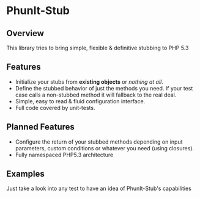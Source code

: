 PhunIt-Stub
=============

Overview
--------

This library tries to bring simple, flexible & definitive stubbing to PHP 5.3

Features
--------

+ Initialize your stubs from **existing objects** or *nothing at all*.
+ Define the stubbed behavior of just the methods you need. If your test case calls a non-stubbed method it will fallback to the real deal.
+ Simple, easy to read & fluid configuration interface.
+ Full code covered by unit-tests.

Planned Features
----------------

+ Configure the return of your stubbed methods depending on input parameters, custom conditions or whatever you need (using closures).
+ Fully namespaced PHP5.3 architecture

Examples
--------

Just take a look into any test to have an idea of PhunIt-Stub's capabilities
